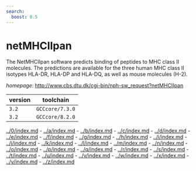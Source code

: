 ```yaml
---
search:
  boost: 0.5
---
```

# netMHCIIpan

The NetMHCIIpan software predicts binding of peptides to MHC class II molecules.  The predictions are available for the three human MHC class II isotypes HLA-DR, HLA-DP and HLA-DQ,  as well as mouse molecules (H-2).

*homepage*: <http://www.cbs.dtu.dk/cgi-bin/nph-sw_request?netMHCIIpan>

version | toolchain
--------|----------
``3.2`` | ``GCCcore/7.3.0``
``3.2`` | ``GCCcore/8.2.0``

[../0/index.md](0) - [../a/index.md](a) - [../b/index.md](b) - [../c/index.md](c) - [../d/index.md](d) - [../e/index.md](e) - [../f/index.md](f) - [../g/index.md](g) - [../h/index.md](h) - [../i/index.md](i) - [../j/index.md](j) - [../k/index.md](k) - [../l/index.md](l) - [../m/index.md](m) - [../n/index.md](n) - [../o/index.md](o) - [../p/index.md](p) - [../q/index.md](q) - [../r/index.md](r) - [../s/index.md](s) - [../t/index.md](t) - [../u/index.md](u) - [../v/index.md](v) - [../w/index.md](w) - [../x/index.md](x) - [../y/index.md](y) - [../z/index.md](z)

